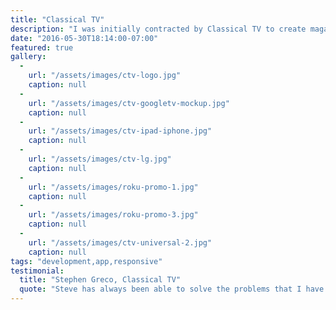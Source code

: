 ```yaml
---
title: "Classical TV"
description: "I was initially contracted by Classical TV to create magazine-style graphics for their editorial features. This quickly evolved into a thorough evaluation of their branding and web design. I created several apps for internet-connected TV including the Roku, Google, Yahoo and LG Smart TV platforms. I also prototyped a new responsive website that will deliver their extensive content library to all browsers and devices."
date: "2016-05-30T18:14:00-07:00"
featured: true
gallery:
  -
    url: "/assets/images/ctv-logo.jpg"
    caption: null
  -
    url: "/assets/images/ctv-googletv-mockup.jpg"
    caption: null
  -
    url: "/assets/images/ctv-ipad-iphone.jpg"
    caption: null
  -
    url: "/assets/images/ctv-lg.jpg"
    caption: null
  -
    url: "/assets/images/roku-promo-1.jpg"
    caption: null
  -
    url: "/assets/images/roku-promo-3.jpg"
    caption: null
  -
    url: "/assets/images/ctv-universal-2.jpg"
    caption: null
tags: "development,app,responsive"
testimonial:
  title: "Stephen Greco, Classical TV"
  quote: "Steve has always been able to solve the problems that I have brought him in an wide variety of projects, and I think of him as the ideal of a designer who listens to client needs and presents surprising, entertaining, and financially suitable solutions."
---
```

